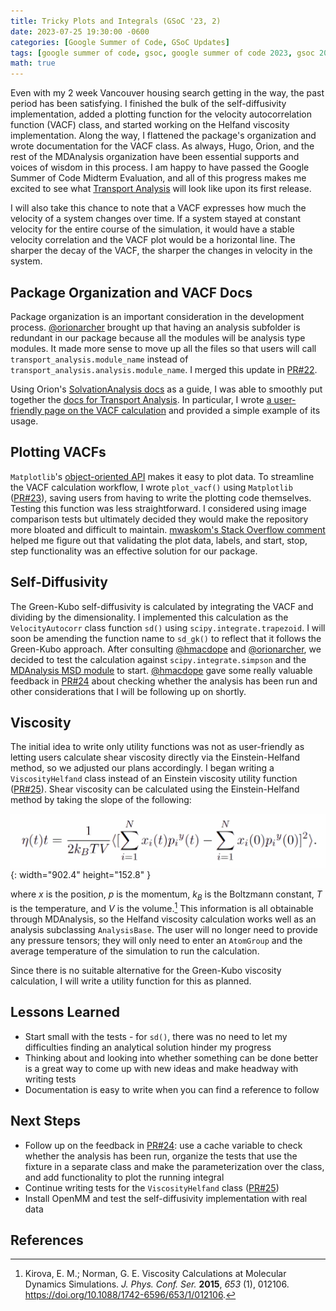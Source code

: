 ```yaml
---
title: Tricky Plots and Integrals (GSoC '23, 2)
date: 2023-07-25 19:30:00 -0600
categories: [Google Summer of Code, GSoC Updates]
tags: [google summer of code, gsoc, google summer of code 2023, gsoc 2023, computer science, cs, python, numpy, scipy, computational research, molecular dynamics, mdanalysis, computational chemistry, biophysics, bioinformatics, biomolecular research, materials research, chemical engineering, physics, mathematics, math, mdakit, mdakits, velocity autocorrelation function, vacf, self-diffusivity, green-kubo, viscosity, helfand, einstein, einstein-helfand]     # TAG names should always be lowercase
math: true
---
```


Even with my 2 week Vancouver housing search getting in the way, the past period has been satisfying. I finished the bulk of the self-diffusivity implementation, added a plotting function for the velocity autocorrelation function (VACF) class, and started working on the Helfand viscosity implementation. Along the way, I flattened the package's organization and wrote documentation for the VACF class. As always, Hugo, Orion, and the rest of the MDAnalysis organization have been essential supports and voices of wisdom in this process. I am happy to have passed the Google Summer of Code Midterm Evaluation, and all of this progress makes me excited to see what [Transport Analysis](https://github.com/MDAnalysis/transport-analysis) will look like upon its first release.

I will also take this chance to note that a VACF expresses how much the velocity of a system changes over time. If a system stayed at constant velocity for the entire course of the simulation, it would have a stable velocity correlation and the VACF plot would be a horizontal line. The sharper the decay of the VACF, the sharper the changes in velocity in the system.

## Package Organization and VACF Docs

Package organization is an important consideration in the development process. [@orionarcher](https://github.com/orionarcher) brought up that having an analysis subfolder is redundant in our package because all the modules will be analysis type modules. It made more sense to move up all the files so that users will call `transport_analysis.module_name` instead of `transport_analysis.analysis.module_name`. I merged this update in [PR#22](https://github.com/MDAnalysis/transport-analysis/pull/22).

Using Orion's [SolvationAnalysis docs](https://solvation-analysis.readthedocs.io/en/latest/) as a guide, I was able to smoothly put together the [docs for Transport Analysis](https://transport-analysis.readthedocs.io/en/latest/). In particular, I wrote [a user-friendly page on the VACF calculation](https://transport-analysis.readthedocs.io/en/latest/api/velocityautocorr.html) and provided a simple example of its usage.

## Plotting VACFs

`Matplotlib`'s [object-oriented API](https://matplotlib.org/stable/api/index.html) makes it easy to plot data. To streamline the VACF calculation workflow, I wrote `plot_vacf()` using `Matplotlib` ([PR#23](https://github.com/MDAnalysis/transport-analysis/pull/23)), saving users from having to write the plotting code themselves. Testing this function was less straightforward. I considered using image comparison tests but ultimately decided they would make the repository more bloated and difficult to maintain. [mwaskom's Stack Overflow comment](https://stackoverflow.com/questions/27948126/how-can-i-write-unit-tests-against-code-that-uses-matplotlib) helped me figure out that validating the plot data, labels, and start, stop, step functionality was an effective solution for our package.

## Self-Diffusivity

The Green-Kubo self-diffusivity is calculated by integrating the VACF and dividing by the dimensionality. I implemented this calculation as the `VelocityAutocorr` class function `sd()` using `scipy.integrate.trapezoid`. I will soon be amending the function name to `sd_gk()` to reflect that it follows the Green-Kubo approach. After consulting [@hmacdope](https://github.com/hmacdope) and [@orionarcher](https://github.com/orionarcher), we decided to test the calculation against `scipy.integrate.simpson` and the [MDAnalysis MSD module](https://docs.mdanalysis.org/stable/documentation_pages/analysis/msd.html) to start. [@hmacdope](https://github.com/hmacdope) gave some really valuable feedback in [PR#24](https://github.com/MDAnalysis/transport-analysis/pull/24) about checking whether the analysis has been run and other considerations that I will be following up on shortly.

## Viscosity

The initial idea to write only utility functions was not as user-friendly as letting users calculate shear viscosity directly via the Einstein-Helfand method, so we adjusted our plans accordingly. I began writing a `ViscosityHelfand` class instead of an Einstein viscosity utility function ([PR#25](https://github.com/MDAnalysis/transport-analysis/pull/25)). Shear viscosity can be calculated using the Einstein-Helfand method by taking the slope of the following:

![Viscosity Formula Einstein-Helfand](/assets/img/2023-07-25/viscosityHelfand.PNG){: width="902.4" height="152.8" }

where $x$ is the position, $p$ is the momentum, $k_B$ is the Boltzmann constant, $T$ is the temperature, and $V$ is the volume.[^1] This information is all obtainable through MDAnalysis, so the Helfand viscosity calculation works well as an analysis subclassing `AnalysisBase`. The user will no longer need to provide any pressure tensors; they will only need to enter an `AtomGroup` and the average temperature of the simulation to run the calculation.

Since there is no suitable alternative for the Green-Kubo viscosity calculation, I will write a utility function for this as planned.

## Lessons Learned

- Start small with the tests - for `sd()`, there was no need to let my difficulties finding an analytical solution hinder my progress
- Thinking about and looking into whether something can be done better is a great way to come up with new ideas and make headway with writing tests
- Documentation is easy to write when you can find a reference to follow

## Next Steps

- Follow up on the feedback in [PR#24](https://github.com/MDAnalysis/transport-analysis/pull/24): use a cache variable to check whether the analysis has been run, organize the tests that use the fixture in a separate class and make the parameterization over the class, and add functionality to plot the running integral
- Continue writing tests for the `ViscosityHelfand` class ([PR#25](https://github.com/MDAnalysis/transport-analysis/pull/25))
- Install OpenMM and test the self-diffusivity implementation with real data

## References

[^1]: Kirova, E. M.; Norman, G. E. Viscosity Calculations at Molecular Dynamics Simulations. *J. Phys. Conf. Ser.* **2015**, *653* (1), 012106. https://doi.org/10.1088/1742-6596/653/1/012106.
